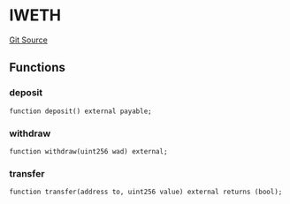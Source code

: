 # IWETH
[Git Source](https://github.com/lastpunk9999/noun-scout-contract/blob/4931ca85f3f8c4a5eb8112a354fc4bbc71b200a3/src/Interfaces.sol)


## Functions
### deposit


```solidity
function deposit() external payable;
```

### withdraw


```solidity
function withdraw(uint256 wad) external;
```

### transfer


```solidity
function transfer(address to, uint256 value) external returns (bool);
```

